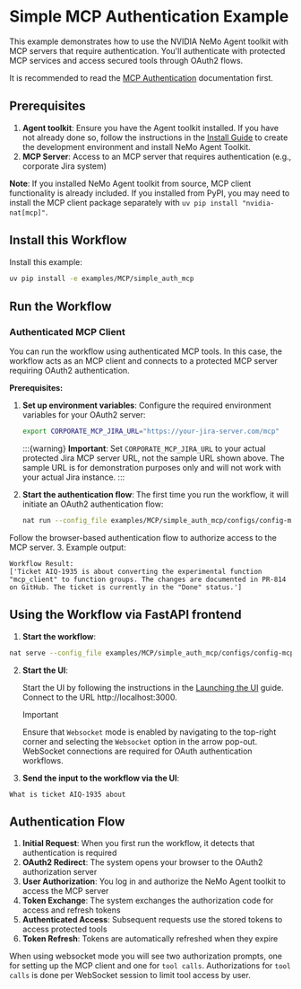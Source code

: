 <!--
SPDX-FileCopyrightText: Copyright (c) 2025, NVIDIA CORPORATION & AFFILIATES. All rights reserved.
SPDX-License-Identifier: Apache-2.0

Licensed under the Apache License, Version 2.0 (the "License");
you may not use this file except in compliance with the License.
You may obtain a copy of the License at

http://www.apache.org/licenses/LICENSE-2.0

Unless required by applicable law or agreed to in writing, software
distributed under the License is distributed on an "AS IS" BASIS,
WITHOUT WARRANTIES OR CONDITIONS OF ANY KIND, either express or implied.
See the License for the specific language governing permissions and
limitations under the License.
-->

# Simple MCP Authentication Example

This example demonstrates how to use the NVIDIA NeMo Agent toolkit with MCP servers that require authentication. You'll authenticate with protected MCP services and access secured tools through OAuth2 flows.

It is recommended to read the [MCP Authentication](../../../docs/source/workflows/mcp/mcp-auth.md) documentation first.

## Prerequisites

1. **Agent toolkit**: Ensure you have the Agent toolkit installed. If you have not already done so, follow the instructions in the [Install Guide](../../../docs/source/quick-start/installing.md#install-from-source) to create the development environment and install NeMo Agent Toolkit.
2. **MCP Server**: Access to an MCP server that requires authentication (e.g., corporate Jira system)

**Note**: If you installed NeMo Agent toolkit from source, MCP client functionality is already included. If you installed from PyPI, you may need to install the MCP client package separately with `uv pip install "nvidia-nat[mcp]"`.

## Install this Workflow

Install this example:

```bash
uv pip install -e examples/MCP/simple_auth_mcp
```

## Run the Workflow

### Authenticated MCP Client

You can run the workflow using authenticated MCP tools. In this case, the workflow acts as an MCP client and connects to a protected MCP server requiring OAuth2 authentication.

**Prerequisites:**
1. **Set up environment variables**: Configure the required environment variables for your OAuth2 server:
   ```bash
   export CORPORATE_MCP_JIRA_URL="https://your-jira-server.com/mcp"
   ```

   :::{warning}
   **Important**: Set `CORPORATE_MCP_JIRA_URL` to your actual protected Jira MCP server URL, not the sample URL shown above. The sample URL is for demonstration purposes only and will not work with your actual Jira instance.
   :::

2. **Start the authentication flow**: The first time you run the workflow, it will initiate an OAuth2 authentication flow:
   ```bash
   nat run --config_file examples/MCP/simple_auth_mcp/configs/config-mcp-auth-jira.yml --input "What is ticket AIQ-1935 about"
   ```

Follow the browser-based authentication flow to authorize access to the MCP server.
3. Example output:
```text
Workflow Result:
['Ticket AIQ-1935 is about converting the experimental function "mcp_client" to function groups. The changes are documented in PR-814 on GitHub. The ticket is currently in the "Done" status.']
```


## Using the Workflow via FastAPI frontend
1. **Start the workflow**:
```bash
nat serve --config_file examples/MCP/simple_auth_mcp/configs/config-mcp-auth-jira.yml
```

2. **Start the UI**:

   Start the UI by following the instructions in the [Launching the UI](../../../docs/source/quick-start/launching-ui.md) guide. Connect to the URL http://localhost:3000.

   > [!IMPORTANT]
   > Ensure that `Websocket` mode is enabled by navigating to the top-right corner and selecting the `Websocket` option in the arrow pop-out. WebSocket connections are required for OAuth authentication workflows.

3. **Send the input to the workflow via the UI**:
```text
What is ticket AIQ-1935 about
```

## Authentication Flow

1. **Initial Request**: When you first run the workflow, it detects that authentication is required
2. **OAuth2 Redirect**: The system opens your browser to the OAuth2 authorization server
3. **User Authorization**: You log in and authorize the NeMo Agent toolkit to access the MCP server
4. **Token Exchange**: The system exchanges the authorization code for access and refresh tokens
5. **Authenticated Access**: Subsequent requests use the stored tokens to access protected tools
6. **Token Refresh**: Tokens are automatically refreshed when they expire

When using websocket mode you will see two authorization prompts, one for setting up the MCP client and one for `tool calls`. Authorizations for `tool calls` is done per WebSocket session to limit tool access by user.
